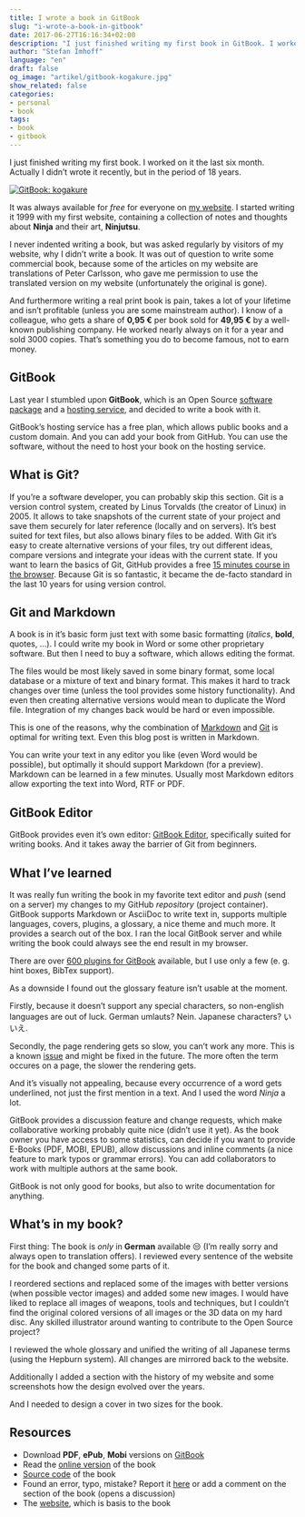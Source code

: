 ```yaml
---
title: I wrote a book in GitBook
slug: "i-wrote-a-book-in-gitbook"
date: 2017-06-27T16:16:34+02:00
description: "I just finished writing my first book in GitBook. I worked on it the last six month and it’s available to read online, as PDF, ePub and Mobi."
author: "Stefan Imhoff"
language: "en"
draft: false
og_image: "artikel/gitbook-kogakure.jpg"
show_related: false
categories:
- personal
- book
tags:
- book
- gitbook
---
```


I just finished writing my first book. I worked on it the last six month. Actually I didn’t wrote it recently, but in the period of 18 years.

[![GitBook: kogakure](/assets/images/artikel/gitbook-kogakure.jpg)](https://book.kogakure.de/)

It was always available for *free* for everyone on [my website](https://kogakure.de/). I started writing it 1999 with my first website, containing a collection of notes and thoughts about **Ninja** and their art, **Ninjutsu**.

I never indented writing a book, but was asked regularly by visitors of my website, why I didn’t write a book. It was out of question to write some commercial book, because some of the articles on my website are translations of Peter Carlsson, who gave me permission to use the translated version on my website (unfortunately the original is gone).

And furthermore writing a real print book is pain, takes a lot of your lifetime and isn’t profitable (unless you are some mainstream author). I know of a colleague, who gets a share of **0,95 €** per book sold for **49,95 €** by a well-known publishing company. He worked nearly always on it for a year and sold 3000 copies. That’s something you do to become famous, not to earn money.

## GitBook

Last year I stumbled upon **GitBook**, which is an Open Source [software package](https://github.com/GitbookIO/gitbook) and a [hosting service](https://www.gitbook.com/), and decided to write a book with it.

GitBook’s hosting service has a free plan, which allows public books and a custom domain. And you can add your book from GitHub. You can use the software, without the need to host your book on the hosting service.

## What is Git?

If you’re a software developer, you can probably skip this section. Git is a version control system, created by Linus Torvalds (the creator of Linux) in 2005. It allows to take snapshots of the current state of your project and save them securely for later reference (locally and on servers). It’s best suited for text files, but also allows binary files to be added. With Git it’s easy to create alternative versions of your files, try out different ideas, compare versions and integrate your ideas with the current state. If you want to learn the basics of Git, GitHub provides a free [15 minutes course in the browser](https://try.github.io/). Because Git is so fantastic, it became the de-facto standard in the last 10 years for using version control.

## Git and Markdown

A book is in it’s basic form just text with some basic formatting (*italics*, **bold**, quotes, …). I could write my book in Word or some other proprietary software. But then I need to buy a software, which allows editing the format.

The files would be most likely saved in some binary format, some local database or a mixture of text and binary format. This makes it hard to track changes over time (unless the tool provides some history functionality). And even then creating alternative versions would mean to duplicate the Word file. Integration of my changes back would be hard or even impossible.

This is one of the reasons, why the combination of [Markdown](https://daringfireball.net/projects/markdown/) and [Git](https://git-scm.com/) is optimal for writing text. Even this blog post is written in Markdown.

You can write your text in any editor you like (even Word would be possible), but optimally it should support Markdown (for a preview). Markdown can be learned in a few minutes. Usually most Markdown editors allow exporting the text into Word, RTF or PDF.

## GitBook Editor

GitBook provides even it’s own editor: [GitBook Editor](https://www.gitbook.com/editor), specifically suited for writing books. And it takes away the barrier of Git from beginners.

## What I’ve learned

It was really fun writing the book in my favorite text editor and *push* (send on a server) my changes to my GitHub *repository* (project container). GitBook supports Markdown or AsciiDoc to write text in, supports multiple languages, covers, plugins, a glossary, a nice theme and much more. It provides a search out of the box. I ran the local GitBook server and while writing the book could always see the end result in my browser.

There are over [600 plugins for GitBook](https://plugins.gitbook.com/) available, but I use only a few (e. g. hint boxes, BibTex support).

As a downside I found out the glossary feature isn’t usable at the moment.

Firstly, because it doesn’t support any special characters, so non-english languages are out of luck. German umlauts? Nein. Japanese characters? いいえ.

Secondly, the page rendering gets so slow, you can’t work any more. This is a known [issue](https://github.com/GitbookIO/gitbook/issues/1497) and might be fixed in the future. The more often the term occures on a page, the slower the rendering gets.

And it’s visually not appealing, because every occurrence of a word gets underlined, not just the first mention in a text. And I used the word *Ninja* a lot.

GitBook provides a discussion feature and change requests, which make collaborative working probably quite nice (didn’t use it yet). As the book owner you have access to some statistics, can decide if you want to provide E-Books (PDF, MOBI, EPUB), allow discussions and inline comments (a nice feature to mark typos or grammar errors). You can add collaborators to work with multiple authors at the same book.

GitBook is not only good for books, but also to write documentation for anything.

## What’s in my book?

First thing: The book is *only* in **German** available 😒 (I’m really sorry and always open to translation offers). I reviewed every sentence of the website for the book and changed some parts of it.

I reordered sections and replaced some of the images with better versions (when possible vector images) and added some new images. I would have liked to replace all images of weapons, tools and techniques, but I couldn’t find the original colored versions of all images or the 3D data on my hard disc. Any skilled illustrator around wanting to contribute to the Open Source project?

I reviewed the whole glossary and unified the writing of all Japanese terms (using the Hepburn system). All changes are mirrored back to the website.

Additionally I added a section with the history of my website and some screenshots how the design evolved over the years.

And I needed to design a cover in two sizes for the book.

## Resources

- Download **PDF**, **ePub**, **Mobi** versions on [GitBook](https://www.gitbook.com/book/kogakure/book-kogakure/details)
- Read the [online version](https://book.kogakure.de/) of the book
- [Source code](https://github.com/kogakure/book-kogakure) of the book
- Found an error, typo, mistake? Report it [here](https://github.com/kogakure/book-kogakure/issues) or add a comment on the section of the book (opens a discussion)
- The [website](https://kogakure.de/), which is basis to the book
